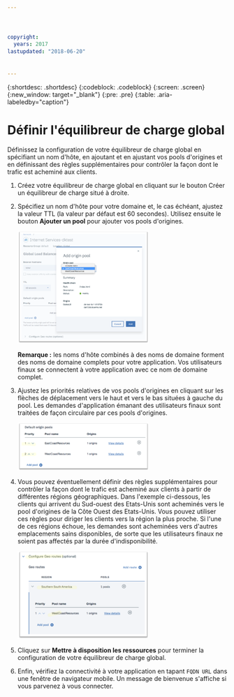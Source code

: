 ```yaml
---



copyright:
  years: 2017
lastupdated: "2018-06-20"


---
```


{:shortdesc: .shortdesc}
{:codeblock: .codeblock}
{:screen: .screen}
{:new_window: target="_blank"}
{:pre: .pre}
{:table: .aria-labeledby="caption"}

# Définir l'équilibreur de charge global

Définissez la configuration de votre équilibreur de charge global en spécifiant un nom d'hôte, en ajoutant et en ajustant vos pools d'origines et en définissant des règles supplémentaires pour contrôler la façon dont le trafic est acheminé aux clients.

1. Créez votre équilibreur de charge global en cliquant sur le bouton Créer un équilibreur de charge situé à droite.   

2. Spécifiez un nom d'hôte pour votre domaine et, le cas échéant, ajustez la valeur TTL (la valeur par défaut est 60 secondes). Utilisez ensuite le bouton **Ajouter un pool** pour ajouter vos pools d'origines.  

   <img src="images/Reliability11.png" alt="drawing" style="width: 300px;"/>
   
   **Remarque :** les noms d'hôte combinés à des noms de domaine forment des noms de domaine complets pour votre application. Vos utilisateurs finaux se connectent à votre application avec ce nom de domaine complet. 
   
3. Ajustez les priorités relatives de vos pools d'origines en cliquant sur les flèches de déplacement vers le haut et vers le bas situées à gauche du pool. Les demandes d'application émanant des utilisateurs finaux sont traitées de façon circulaire par ces pools d'origines.  
   
   <img src="images/Reliability12.png" alt="drawing" style="width: 300px;"/>   
   
4. Vous pouvez éventuellement définir des règles supplémentaires pour contrôler la façon dont le trafic est acheminé aux clients à partir de différentes régions géographiques. Dans l'exemple ci-dessous, les clients qui arrivent du Sud-ouest des Etats-Unis sont acheminés vers le pool d'origines de la Côte Ouest des Etats-Unis. Vous pouvez utiliser ces règles pour diriger les clients vers la région la plus proche. Si l'une de ces régions échoue, les demandes sont acheminées vers d'autres emplacements sains disponibles, de sorte que les utilisateurs finaux ne soient pas affectés par la durée d'indisponibilité. 

   <img src="images/Reliability13.png" alt="drawing" style="width: 300px;"/>   
   
5. Cliquez sur **Mettre à disposition les ressources** pour terminer la configuration de votre équilibreur de charge global.  
6. Enfin, vérifiez la connectivité à votre application en tapant `FQDN URL` dans une fenêtre de navigateur mobile. Un message de bienvenue s'affiche si vous parvenez à vous connecter. 
